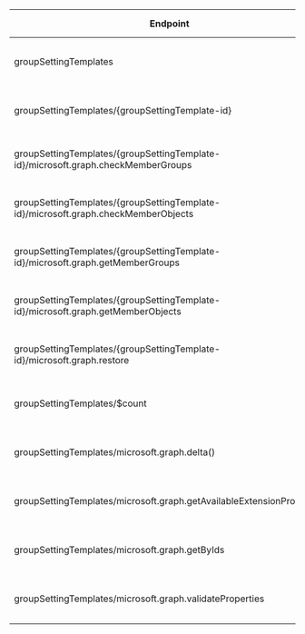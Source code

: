 | Endpoint | v1.0 | V1.0-Url | v1.0-Methods | v1.0-docs | beta | Beta-Url | Beta-Methods | Beta-Docs | Path | Root | Children | Segment |
| ----------| ----------| ----------| ----------| ----------| ----------| ----------| ----------| ----------| ----------| ----------| ----------| ----------|
| groupSettingTemplates| True| https://graph.microsoft.com/v1.0/groupSettingTemplates| Get Post| https://learn.microsoft.com/graph/api/groupsettingtemplate-list?view=graph-rest-1.0 | False| | | https://learn.microsoft.com/graph/api/group-list?view=graph-rest-beta https://learn.microsoft.com/graph/api/group-upsert?view=graph-rest-beta| groupSettingTemplates| groupSettingTemplates| 6| groupSettingTemplates|
| groupSettingTemplates/{groupSettingTemplate-id}| True| https://graph.microsoft.com/v1.0/groupSettingTemplates/{groupSettingTemplate-id}| Get Patch Delete| https://learn.microsoft.com/graph/api/groupsettingtemplate-get?view=graph-rest-1.0  | False| | | https://learn.microsoft.com/graph/api/group-list?view=graph-rest-beta https://learn.microsoft.com/graph/api/group-upsert?view=graph-rest-beta| groupSettingTemplates {groupSettingTemplate-id}| groupSettingTemplates| 5| {groupSettingTemplate-id}|
| groupSettingTemplates/{groupSettingTemplate-id}/microsoft.graph.checkMemberGroups| True| https://graph.microsoft.com/v1.0/groupSettingTemplates/{groupSettingTemplate-id}/microsoft.graph.checkMemberGroups| Post| https://learn.microsoft.com/graph/api/directoryobject-checkmembergroups?view=graph-rest-1.0| False| | | https://learn.microsoft.com/graph/api/group-list?view=graph-rest-beta https://learn.microsoft.com/graph/api/group-upsert?view=graph-rest-beta| groupSettingTemplates {groupSettingTemplate-id} microsoft.graph.checkMemberGroups| groupSettingTemplates| 0| microsoft.graph.checkMemberGroups|
| groupSettingTemplates/{groupSettingTemplate-id}/microsoft.graph.checkMemberObjects| True| https://graph.microsoft.com/v1.0/groupSettingTemplates/{groupSettingTemplate-id}/microsoft.graph.checkMemberObjects| Post| | False| | | https://learn.microsoft.com/graph/api/group-list?view=graph-rest-beta https://learn.microsoft.com/graph/api/group-upsert?view=graph-rest-beta| groupSettingTemplates {groupSettingTemplate-id} microsoft.graph.checkMemberObjects| groupSettingTemplates| 0| microsoft.graph.checkMemberObjects|
| groupSettingTemplates/{groupSettingTemplate-id}/microsoft.graph.getMemberGroups| True| https://graph.microsoft.com/v1.0/groupSettingTemplates/{groupSettingTemplate-id}/microsoft.graph.getMemberGroups| Post| https://learn.microsoft.com/graph/api/directoryobject-getmembergroups?view=graph-rest-1.0| False| | | https://learn.microsoft.com/graph/api/group-list?view=graph-rest-beta https://learn.microsoft.com/graph/api/group-upsert?view=graph-rest-beta| groupSettingTemplates {groupSettingTemplate-id} microsoft.graph.getMemberGroups| groupSettingTemplates| 0| microsoft.graph.getMemberGroups|
| groupSettingTemplates/{groupSettingTemplate-id}/microsoft.graph.getMemberObjects| True| https://graph.microsoft.com/v1.0/groupSettingTemplates/{groupSettingTemplate-id}/microsoft.graph.getMemberObjects| Post| https://learn.microsoft.com/graph/api/directoryobject-getmemberobjects?view=graph-rest-1.0| False| | | https://learn.microsoft.com/graph/api/group-list?view=graph-rest-beta https://learn.microsoft.com/graph/api/group-upsert?view=graph-rest-beta| groupSettingTemplates {groupSettingTemplate-id} microsoft.graph.getMemberObjects| groupSettingTemplates| 0| microsoft.graph.getMemberObjects|
| groupSettingTemplates/{groupSettingTemplate-id}/microsoft.graph.restore| True| https://graph.microsoft.com/v1.0/groupSettingTemplates/{groupSettingTemplate-id}/microsoft.graph.restore| Post| https://learn.microsoft.com/graph/api/directory-deleteditems-restore?view=graph-rest-1.0| False| | | https://learn.microsoft.com/graph/api/group-list?view=graph-rest-beta https://learn.microsoft.com/graph/api/group-upsert?view=graph-rest-beta| groupSettingTemplates {groupSettingTemplate-id} microsoft.graph.restore| groupSettingTemplates| 0| microsoft.graph.restore|
| groupSettingTemplates/$count| True| https://graph.microsoft.com/v1.0/groupSettingTemplates/$count| Get| | False| | | https://learn.microsoft.com/graph/api/group-list?view=graph-rest-beta https://learn.microsoft.com/graph/api/group-upsert?view=graph-rest-beta| groupSettingTemplates $count| groupSettingTemplates| 0| $count|
| groupSettingTemplates/microsoft.graph.delta()| True| https://graph.microsoft.com/v1.0/groupSettingTemplates/microsoft.graph.delta()| Get| https://learn.microsoft.com/graph/api/directoryobject-delta?view=graph-rest-1.0| False| | | https://learn.microsoft.com/graph/api/group-list?view=graph-rest-beta https://learn.microsoft.com/graph/api/group-upsert?view=graph-rest-beta| groupSettingTemplates microsoft.graph.delta()| groupSettingTemplates| 0| microsoft.graph.delta()|
| groupSettingTemplates/microsoft.graph.getAvailableExtensionProperties| True| https://graph.microsoft.com/v1.0/groupSettingTemplates/microsoft.graph.getAvailableExtensionProperties| Post| https://learn.microsoft.com/graph/api/directoryobject-getavailableextensionproperties?view=graph-rest-1.0| False| | | https://learn.microsoft.com/graph/api/group-list?view=graph-rest-beta https://learn.microsoft.com/graph/api/group-upsert?view=graph-rest-beta| groupSettingTemplates microsoft.graph.getAvailableExtensionProperties| groupSettingTemplates| 0| microsoft.graph.getAvailableExtensionProperties|
| groupSettingTemplates/microsoft.graph.getByIds| True| https://graph.microsoft.com/v1.0/groupSettingTemplates/microsoft.graph.getByIds| Post| https://learn.microsoft.com/graph/api/directoryobject-getbyids?view=graph-rest-1.0| False| | | https://learn.microsoft.com/graph/api/group-list?view=graph-rest-beta https://learn.microsoft.com/graph/api/group-upsert?view=graph-rest-beta| groupSettingTemplates microsoft.graph.getByIds| groupSettingTemplates| 0| microsoft.graph.getByIds|
| groupSettingTemplates/microsoft.graph.validateProperties| True| https://graph.microsoft.com/v1.0/groupSettingTemplates/microsoft.graph.validateProperties| Post| https://learn.microsoft.com/graph/api/directoryobject-validateproperties?view=graph-rest-1.0| False| | | https://learn.microsoft.com/graph/api/group-list?view=graph-rest-beta https://learn.microsoft.com/graph/api/group-upsert?view=graph-rest-beta| groupSettingTemplates microsoft.graph.validateProperties| groupSettingTemplates| 0| microsoft.graph.validateProperties|
